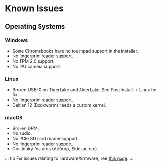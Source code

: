 # Known Issues


## Operating Systems

### Windows

* Some Chromebooks have no touchpad support in the installer.
* No fingerprint reader support.
* No TPM 2.0 support.
* No IPU camera support.

### Linux

* Broken USB-C on TigerLake and AlderLake. See Post Install -> Linux for fix.
* No fingerprint reader support.
* Debian 12 (Bookworm) needs a custom kernel.

### macOS

* Broken DRM.
* No audio.
* No PCIe SD card reader support.
* No fingerprint reader support.
* Continuity features (AirDrop, Sidecar, etc).

::: tip
For issues relating to hardware/firmware, see [this page](../firmware/known-issues).
:::
